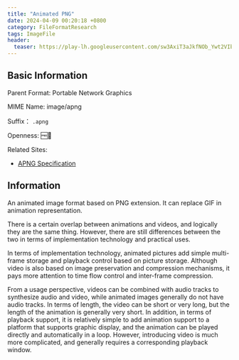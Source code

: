 ```yaml
---
title: "Animated PNG"
date: 2024-04-09 00:20:18 +0800
category: FileFormatResearch
tags: ImageFile
header:
  teaser: https://play-lh.googleusercontent.com/sw3AxiT3aJkfNOb_Ywt2VIbstBvd4cI91-zFCDHiwTqyYFcyQdge7GNaG9T2l1XPGvnz
---
```


## Basic Information

Parent Format: Portable Network Graphics

MIME Name: image/apng

Suffix： `.apng`

Openness: 🆓📖

Related Sites:

* [APNG Specification](https://wiki.mozilla.org/APNG_Specification)

## Information

An animated image format based on PNG extension. It can replace GIF in animation representation.

There is a certain overlap between animations and videos, and logically they are the same thing. However, there are still differences between the two in terms of implementation technology and practical uses.

In terms of implementation technology, animated pictures add simple multi-frame storage and playback control based on picture storage. Although video is also based on image preservation and compression mechanisms, it pays more attention to time flow control and inter-frame compression.

From a usage perspective, videos can be combined with audio tracks to synthesize audio and video, while animated images generally do not have audio tracks. In terms of length, the video can be short or very long, but the length of the animation is generally very short. In addition, in terms of playback support, it is relatively simple to add animation support to a platform that supports graphic display, and the animation can be played directly and automatically in a loop. However, introducing video is much more complicated, and generally requires a corresponding playback window.
